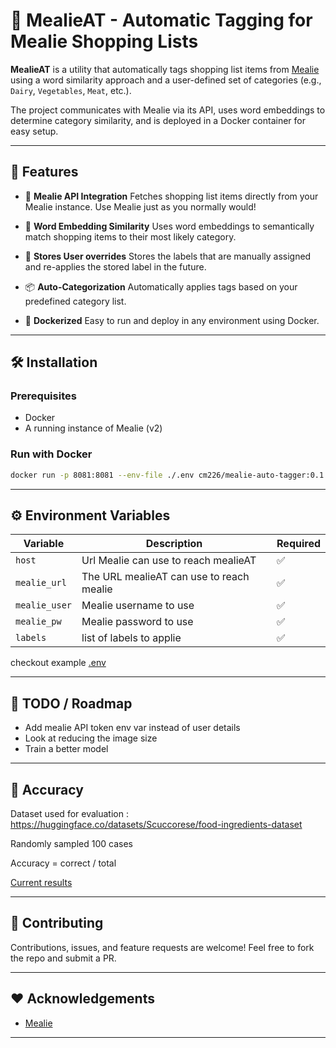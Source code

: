 # 🥘 MealieAT - Automatic Tagging for Mealie Shopping Lists

**MealieAT** is a utility that automatically tags shopping list items from [Mealie](https://github.com/mealie-recipes/mealie) using a word similarity approach and a user-defined set of categories (e.g., `Dairy`, `Vegetables`, `Meat`, etc.).

The project communicates with Mealie via its API, uses word embeddings to determine category similarity, and is deployed in a Docker container for easy setup.

---

## 🚀 Features

* 🔗 **Mealie API Integration**
  Fetches shopping list items directly from your Mealie instance. Use Mealie just as you normally would!

* 🧠 **Word Embedding Similarity**
  Uses word embeddings to semantically match shopping items to their most likely category.

* 💾 **Stores User overrides**
  Stores the labels that are manually assigned and re-applies the stored label in the future. 

* 📦 **Auto-Categorization**
  Automatically applies tags based on your predefined category list.

* 🐳 **Dockerized**
  Easy to run and deploy in any environment using Docker.

---

## 🛠️ Installation

### Prerequisites

* Docker
* A running instance of Mealie (v2)

### Run with Docker

```bash
docker run -p 8081:8081 --env-file ./.env cm226/mealie-auto-tagger:0.1.0
```

---

## ⚙️ Environment Variables

| Variable               | Description                                | Required |
| ---------------------- | ------------------------------------------ | -------- |
| `host`                 | Url Mealie can use to reach mealieAT       | ✅        |
| `mealie_url`           | The URL mealieAT can use to reach mealie   | ✅        |
| `mealie_user`          | Mealie username to use                     | ✅        |
| `mealie_pw`            | Mealie password to use                     | ✅        |
| `labels`               | list of labels to applie                   | ✅        |

checkout example [.env](./mealie-auto-tagger/.env)

---

## 📌 TODO / Roadmap

* Add mealie API token env var instead of user details
* Look at reducing the image size
* Train a better model

---

## 🎯 Accuracy

Dataset used for evaluation : https://huggingface.co/datasets/Scuccorese/food-ingredients-dataset

Randomly sampled 100 cases

Accuracy = correct / total

[Current results](./mealie-auto-tagger/modelResults.md)

---

## 🤝 Contributing

Contributions, issues, and feature requests are welcome! Feel free to fork the repo and submit a PR.

---

## ❤️ Acknowledgements

* [Mealie](https://github.com/mealie-recipes/mealie)

---
